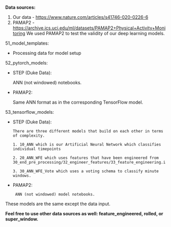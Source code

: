 **Data sources:**
1. Our data - https://www.nature.com/articles/s41746-020-0226-6
2. PAMAP2 - https://archive.ics.uci.edu/ml/datasets/PAMAP2+Physical+Activity+Monitoring
   We used PAMAP2 to test the validity of our deep learning models.

51_model_templates: 
   - Processing data for model setup
   
52_pytorch_models:
   - STEP (Duke Data):
  
      ANN (not windowed) notebooks.
    
   - PAMAP2:
  
      Same ANN format as in the corresponding TensorFlow model.
  
53_tensorflow_models:

   - STEP (Duke Data):
   
         There are three different models that build on each other in terms of complexity.

         1. 10_ANN which is our Artificial Neural Network which classifies individual timepoints

         2. 20_ANN_WFE which uses features that have been engineered from 30_end_pre_processing/32_engineer_features/33_feature_engineering.ipynb. 

         3. 30_ANN_WFE_Vote which uses a voting schema to classify minute windows. 

  - PAMAP2:
 
         ANN (not windowed) model notebooks.

These models are the same except the data input.

**Feel free to use other data sources as well: feature_engineered, rolled, or super_window.**
